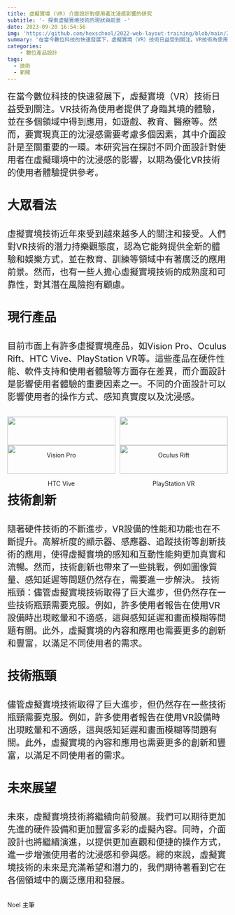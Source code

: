 ```yaml
---
title: 虛擬實境 (VR) 介面設計對使用者沈浸感影響的研究
subtitle: '- 探索虛擬實境技術的現狀與前景 -'
date: 2023-09-20 16:54:56
img: 'https://github.com/hexschool/2022-web-layout-training/blob/main/2024%20web-camp/article-image4.png?raw=true'
summary: '在當今數位科技的快速發展下，虛擬實境（VR）技術日益受到關注。VR技術為使用者提供了身臨其境的體驗，並在多個領域中得到應用，如遊戲、教育、醫療等。然而，要實現真正的沈浸感需要考慮多個因素，其中介面設計是至關重要的一環。本研究旨在探討不同介面設計對使用者在虛擬環境中的沈浸感的影響，以期為優化VR技術的使用者體驗提供參考。'
categories:
    - 數位產品設計
tags: 
  - 技術
  - 新聞
---
```

<div style="font-size: 20px;margin: 16px 0">
在當今數位科技的快速發展下，虛擬實境（VR）技術日益受到關注。VR技術為使用者提供了身臨其境的體驗，並在多個領域中得到應用，如遊戲、教育、醫療等。然而，要實現真正的沈浸感需要考慮多個因素，其中介面設計是至關重要的一環。本研究旨在探討不同介面設計對使用者在虛擬環境中的沈浸感的影響，以期為優化VR技術的使用者體驗提供參考。
</div>


# 大眾看法

<div style="font-size: 20px;margin: 32px 0">
虛擬實境技術近年來受到越來越多人的關注和接受。人們對VR技術的潛力持樂觀態度，認為它能夠提供全新的體驗和娛樂方式，並在教育、訓練等領域中有著廣泛的應用前景。然而，也有一些人擔心虛擬實境技術的成熟度和可靠性，對其潛在風險抱有顧慮。
</div>

# 現行產品

<div style="font-size: 20px;margin: 32px 0">
目前市面上有許多虛擬實境產品，如Vision Pro、Oculus Rift、HTC Vive、PlayStation VR等。這些產品在硬件性能、軟件支持和使用者體驗等方面存在差異，而介面設計是影響使用者體驗的重要因素之一。不同的介面設計可以影響使用者的操作方式、感知真實度以及沈浸感。
</div>

<div style="display: flex; flex-wrap: wrap; gap: 10px;">
    <div style="flex: 1;">
        <img src="https://github.com/hexschool/2022-web-layout-training/blob/main/2024%20web-camp/vision-pro.png?raw=true"  style="width: 100%;">
        <p style="text-align: center;">Vision Pro</p>
    </div>
    <div style="flex: 1;">
        <img src="https://github.com/hexschool/2022-web-layout-training/blob/main/2024%20web-camp/vision-pro.png?raw=true" style="width: 100%;">
        <p style="text-align: center;">Oculus Rift</p>
    </div>
</div>
<div style="display: flex; flex-wrap: wrap; gap: 10px;">
    <div style="flex: 1;">
        <img src="https://github.com/hexschool/2022-web-layout-training/blob/main/2024%20web-camp/vision-pro.png?raw=true" alt="" style="width: 100%;">
        <p style="text-align: center;">HTC Vive</p>
    </div>
    <div style="flex: 1;">
        <img src="https://github.com/hexschool/2022-web-layout-training/blob/main/2024%20web-camp/vision-pro.png?raw=true" alt="" style="width: 100%;">
        <p style="text-align: center;">PlayStation VR</p>
    </div>
</div>

# 技術創新

<div style="font-size: 20px;margin: 32px 0">
隨著硬件技術的不斷進步，VR設備的性能和功能也在不斷提升。高解析度的顯示器、感應器、追蹤技術等創新技術的應用，使得虛擬實境的感知和互動性能夠更加真實和流暢。然而，技術創新也帶來了一些挑戰，例如圖像質量、感知延遲等問題仍然存在，需要進一步解決。
技術瓶頸：儘管虛擬實境技術取得了巨大進步，但仍然存在一些技術瓶頸需要克服。例如，許多使用者報告在使用VR設備時出現眩暈和不適感，這與感知延遲和畫面模糊等問題有關。此外，虛擬實境的內容和應用也需要更多的創新和豐富，以滿足不同使用者的需求。
</div>


# 技術瓶頸

<div style="font-size: 20px;margin: 32px 0">
儘管虛擬實境技術取得了巨大進步，但仍然存在一些技術瓶頸需要克服。例如，許多使用者報告在使用VR設備時出現眩暈和不適感，這與感知延遲和畫面模糊等問題有關。此外，虛擬實境的內容和應用也需要更多的創新和豐富，以滿足不同使用者的需求。
</div>


# 未來展望

<div style="font-size: 20px;margin: 32px 0">
未來，虛擬實境技術將繼續向前發展。我們可以期待更加先進的硬件設備和更加豐富多彩的虛擬內容。同時，介面設計也將繼續演進，以提供更加直觀和便捷的操作方式，進一步增強使用者的沈浸感和參與感。總的來說，虛擬實境技術的未來是充滿希望和潛力的，我們期待著看到它在各個領域中的廣泛應用和發展。
</div>


Noel 主筆